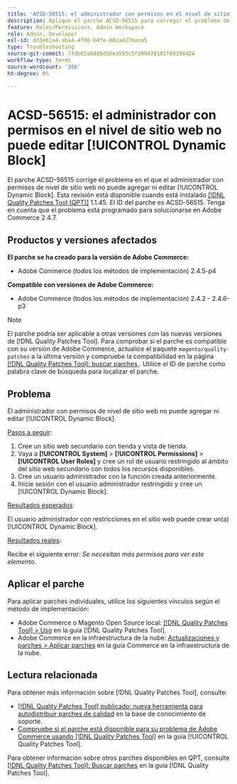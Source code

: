 ```yaml
---
title: 'ACSD-56515: el administrador con permisos en el nivel de sitio web no puede editar [!UICONTROL Dynamic Block]'
description: Aplique el parche ACSD-56515 para corregir el problema de Adobe Commerce en el que el administrador con permisos de nivel de sitio web no puede agregar ni editar [!UICONTROL Dynamic Block].
feature: Roles/Permissions, Admin Workspace
role: Admin, Developer
exl-id: dd3e61a4-aba4-4f86-b4fe-88ca4276ace5
type: Troubleshooting
source-git-commit: 7fdb02a6d89d50ea593c5fd99d78101f89198424
workflow-type: tm+mt
source-wordcount: '356'
ht-degree: 0%

---
```


# ACSD-56515: el administrador con permisos en el nivel de sitio web no puede editar [!UICONTROL Dynamic Block]

El parche ACSD-56515 corrige el problema en el que el administrador con permisos de nivel de sitio web no puede agregar ni editar [!UICONTROL Dynamic Block]. Esta revisión está disponible cuando está instalado [[!DNL Quality Patches Tool (QPT)]](https://experienceleague.adobe.com/en/docs/commerce-operations/tools/quality-patches-tool/quality-patches-tool-to-self-serve-quality-patches) 1.1.45. El ID del parche es ACSD-56515. Tenga en cuenta que el problema está programado para solucionarse en Adobe Commerce 2.4.7.

## Productos y versiones afectados

**El parche se ha creado para la versión de Adobe Commerce:**

* Adobe Commerce (todos los métodos de implementación) 2.4.5-p4

**Compatible con versiones de Adobe Commerce:**

* Adobe Commerce (todos los métodos de implementación) 2.4.2 - 2.4.6-p3

>[!NOTE]
>
>El parche podría ser aplicable a otras versiones con las nuevas versiones de [!DNL Quality Patches Tool]. Para comprobar si el parche es compatible con su versión de Adobe Commerce, actualice el paquete `magento/quality-patches` a la última versión y compruebe la compatibilidad en la página [[!DNL Quality Patches Tool]: buscar parches ](https://experienceleague.adobe.com/tools/commerce-quality-patches/index.html). Utilice el ID de parche como palabra clave de búsqueda para localizar el parche.

## Problema

El administrador con permisos de nivel de sitio web no puede agregar ni editar [!UICONTROL Dynamic Block].

<u>Pasos a seguir</u>:

1. Cree un sitio web secundario con tienda y vista de tienda.
1. Vaya a **[!UICONTROL System]** > **[!UICONTROL Permissions]** > **[!UICONTROL User Roles]** y cree un rol de usuario restringido al ámbito del sitio web secundario con todos los recursos disponibles.
1. Cree un usuario administrador con la función creada anteriormente.
1. Inicie sesión con el usuario administrador restringido y cree un [!UICONTROL Dynamic Block].

<u>Resultados esperados</u>:

El usuario administrador con restricciones en el sitio web puede crear un(a) [!UICONTROL Dynamic Block].

<u>Resultados reales</u>:

Recibe el siguiente error: *Se necesitan más permisos para ver este elemento*.

## Aplicar el parche

Para aplicar parches individuales, utilice los siguientes vínculos según el método de implementación:

* Adobe Commerce o Magento Open Source local: [[!DNL Quality Patches Tool] > Uso](/help/tools/quality-patches-tool/usage.md) en la guía [!DNL Quality Patches Tool].
* Adobe Commerce en la infraestructura de la nube: [Actualizaciones y parches > Aplicar parches](https://experienceleague.adobe.com/docs/commerce-cloud-service/user-guide/develop/upgrade/apply-patches.html) en la guía Commerce en la infraestructura de la nube.

## Lectura relacionada

Para obtener más información sobre [!DNL Quality Patches Tool], consulte:

* [[!DNL Quality Patches Tool] publicado: nueva herramienta para autodistribuir parches de calidad](https://experienceleague.adobe.com/en/docs/commerce-operations/tools/quality-patches-tool/quality-patches-tool-to-self-serve-quality-patches) en la base de conocimiento de soporte.
* [Compruebe si el parche está disponible para su problema de Adobe Commerce usando [!DNL Quality Patches Tool]](/help/tools/quality-patches-tool/patches-available-in-qpt/check-patch-for-magento-issue-with-magento-quality-patches.md) en la guía [!UICONTROL Quality Patches Tool].


Para obtener información sobre otros parches disponibles en QPT, consulte [[!DNL Quality Patches Tool]: Buscar parches](https://experienceleague.adobe.com/tools/commerce-quality-patches/index.html) en la guía [!DNL Quality Patches Tool].
